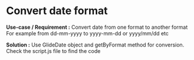 # Convert date format

**Use-case / Requirement :**
Convert date from one format to another format
For example from dd-mm-yyyy to yyyy-mm-dd or yyyy/mm/dd etc

**Solution :**
Use GlideDate object and getByFormat method for conversion.
Check the script.js file to find the code
